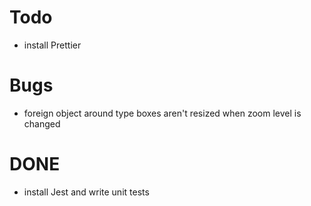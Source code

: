 # Todo
* install Prettier

# Bugs
* foreign object around type boxes aren't resized when zoom level is changed

# DONE
* install Jest and write unit tests
